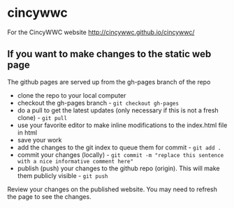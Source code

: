 # cincywwc
For the CincyWWC website
http://cincywwc.github.io/cincywwc/

## If you want to make changes to the static web page
The github pages are served up from the gh-pages branch of the repo

* clone the repo to your local computer
* checkout the gh-pages branch - `git checkout gh-pages`
* do a pull to get the latest updates (only necessary if this is not a fresh clone) - `git pull`
* use your favorite editor to make inline modifications to the index.html file in html
* save your work
* add the changes to the git index to queue them for commit - `git add .`
* commit your changes (locally) - `git commit -m "replace this sentence with a nice informative comment here"`
* publish (push) your changes to the github repo (origin). This will make them publicly visible - `git push`

Review your changes on the published website. You may need to refresh the page to see the changes.